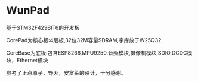 # WunPad
基于STM32F429BIT6的开发板


CorePad为核心板:4层板,32位32M容量SDRAM,字库放于W25Q32

CoreBase为底板:包含ESP8266,MPU9250,音频模块,摄像机模块,SDIO,DCDC模块，Ethernet模块

参考了正点原子，野火，安富莱的设计，十分感谢。
